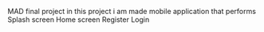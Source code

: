 MAD final project in this project i am made mobile application that performs
 Splash screen
 Home screen
 Register
 Login
